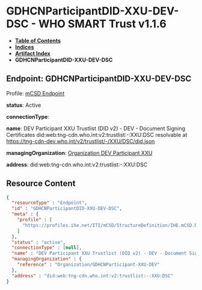 # GDHCNParticipantDID-XXU-DEV-DSC - WHO SMART Trust v1.1.6

* [**Table of Contents**](toc.md)
* [**Indices**](indices.md)
* [**Artifact Index**](artifacts.md)
* **GDHCNParticipantDID-XXU-DEV-DSC**

## Endpoint: GDHCNParticipantDID-XXU-DEV-DSC

Profile: [mCSD Endpoint](https://profiles.ihe.net/ITI/mCSD/4.0.0/StructureDefinition-IHE.mCSD.Endpoint.html)

**status**: Active

**connectionType**: 

**name**: DEV Participant XXU Trustlist (DID v2) - DEV - Document Signing Certificates did:web:tng-cdn.who.int:v2:trustlist:-:XXU:DSC resolvable at https://tng-cdn-dev.who.int/v2/trustlist/-/XXU/DSC/did.json

**managingOrganization**: [Organization DEV Participant XXU](Organization-GDHCNParticipant-XXU-DEV.md)

**address**: did:web:tng-cdn.who.int:v2:trustlist:-:XXU:DSC



## Resource Content

```json
{
  "resourceType" : "Endpoint",
  "id" : "GDHCNParticipantDID-XXU-DEV-DSC",
  "meta" : {
    "profile" : [
      "https://profiles.ihe.net/ITI/mCSD/StructureDefinition/IHE.mCSD.Endpoint"
    ]
  },
  "status" : "active",
  "connectionType" : [null],
  "name" : "DEV Participant XXU Trustlist (DID v2) - DEV - Document Signing Certificates\ndid:web:tng-cdn.who.int:v2:trustlist:-:XXU:DSC\nresolvable at https://tng-cdn-dev.who.int/v2/trustlist/-/XXU/DSC/did.json",
  "managingOrganization" : {
    "reference" : "Organization/GDHCNParticipant-XXU-DEV"
  },
  "address" : "did:web:tng-cdn.who.int:v2:trustlist:-:XXU:DSC"
}

```
